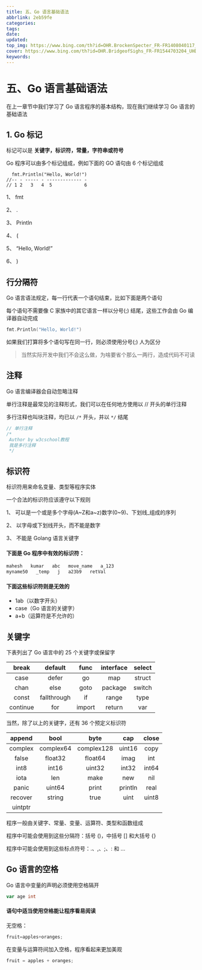 ```yaml
---
title: 五、Go 语言基础语法
abbrlink: 2eb59fe
categories: 
tags: 
date: 
updated: 
top_img: https://www.bing.com/th?id=OHR.BrockenSpecter_FR-FR1408040117_UHD.jpg
cover: https://www.bing.com/th?id=OHR.BridgeofSighs_FR-FR1544703204_UHD.jpg
keywords: 
---
```

# 五、Go 语言基础语法

在上一章节中我们学习了 Go 语言程序的基本结构，现在我们继续学习 Go 语言的基础语法

## 1. Go 标记

标记可以是 **关键字，标识符，常量，字符串或符号**

Go 程序可以由多个标记组成，例如下面的 GO 语句由 6 个标记组成

```
  fmt.Println("Hello, World!")
//-- - ----- - ------------- -
// 1 2   3   4  5            6
```

1、 fmt

2、 .

3、 Println

4、 (

5、 “Hello, World!”

6、 )

## 行分隔符

Go 语言语法规定，每一行代表一个语句结束，比如下面是两个语句

每个语句不需要像 C 家族中的其它语言一样以分号(;) 结尾，这些工作会由 Go 编译器自动完成

```go
fmt.Println("Hello, World!")
```

如果我们打算将多个语句写在同一行，则必须使用分号(;) 人为区分

> 当然实际开发中我们不会这么做，为啥要省个那么一两行，造成代码不可读

## 注释

Go 语言编译器会自动忽略注释

单行注释是最常见的注释形式，我们可以在任何地方使用以 // 开头的单行注释

多行注释也叫块注释，均已以 `/*` 开头，并以 `*/` 结尾

```go
// 单行注释
/*
 Author by w3cschool教程 
 我是多行注释
 */
```

## 标识符

标识符用来命名变量、类型等程序实体

一个合法的标识符应该遵守以下规则

1、 可以是一个或是多个字母(A~Z和a~z)数字(0~9)、下划线_组成的序列

2、 以字母或下划线开头，而不能是数字

3、 不能是 Golang 语言关键字

#### 下面是 Go 程序中有效的标识符：

```go
mahesh   kumar   abc   move_name   a_123
myname50   _temp   j   a23b9   retVal
```

#### 下面这些标识符则是无效的

- 1ab（以数字开头）
- case（Go 语言的关键字）
- a+b（运算符是不允许的）

## 关键字

下表列出了 Go 语言中的 25 个关键字或保留字

|  break   |   default   |  func  | interface | select |
| :------: | :---------: | :----: | :-------: | :----: |
|   case   |    defer    |   go   |    map    | struct |
|   chan   |    else     |  goto  |  package  | switch |
|  const   | fallthrough |   if   |   range   |  type  |
| continue |     for     | import |  return   |  var   |

当然，除了以上的关键字，还有 36 个预定义标识符

| append  |   bool    |    byte    |   cap   | close |
| :-----: | :-------: | :--------: | :-----: | :---: |
| complex | complex64 | complex128 | uint16  | copy  |
|  false  |  float32  |  float64   |  imag   |  int  |
|  int8   |   int16   |   uint32   |  int32  | int64 |
|  iota   |    len    |    make    |   new   |  nil  |
|  panic  |  uint64   |   print    | println | real  |
| recover |  string   |    true    |  uint   | uint8 |
| uintptr |           |            |         |       |

程序一般由关键字、常量、变量、运算符、类型和函数组成

程序中可能会使用到这些分隔符：括号 ()，中括号 [] 和大括号 {}

程序中可能会使用到这些标点符号：.、,、;、: 和 …

## Go 语言的空格

Go 语言中变量的声明必须使用空格隔开

```go
var age int
```

#### 语句中适当使用空格能让程序看易阅读

无空格：

```GO
fruit=apples+oranges;
```

在变量与运算符间加入空格，程序看起来更加美观

```go
fruit = apples + oranges;
```